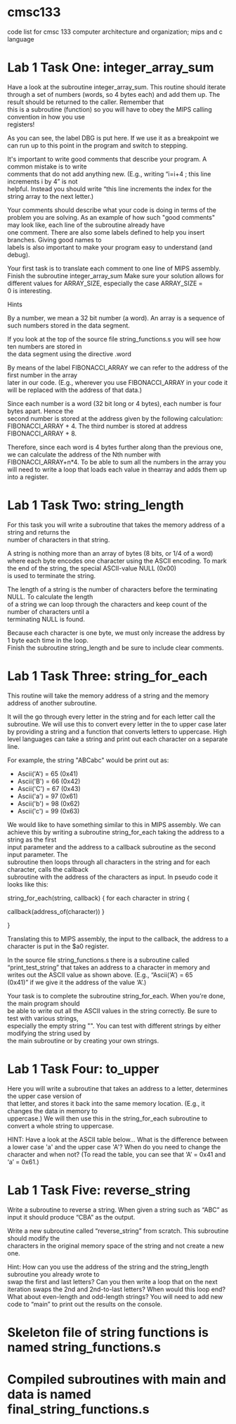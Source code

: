 # cmsc133
code list for cmsc 133 computer architecture and organization; mips and c language

# Lab 1 Task One: integer_array_sum

Have	a	look	at	the	subroutine	integer_array_sum.	This	routine	should	iterate	through	a	set	of	numbers	
(words,	so	4	bytes	each)	and	add	them	up.	The	result	should	be	returned	to	the	caller.	Remember	that	
this	 is	 a	 subroutine	 (function)	 so	 you	 will	 have	 to	 obey	 the	MIPS	 calling	 convention	 in	 how	 you	 use	
registers!

As	you	can	see,	the	label	DBG	is	put	here.	If	we	use	it	as	a	breakpoint	we	can	run	up	to	this	point	in	the	
program	and	switch	to	stepping.

It's	 important	 to	 write	 good	 comments	 that	 describe	 your	 program.	 A	 common	 mistake	 is	 to	 write	
comments	 that	 do	 not	 add	 anything	 new.	 (E.g.,	 writing	 “i=i+4	 ;	 this	 line	 increments	 i	 by	 4”	 is	 not	
helpful.	Instead	you	should	write	“this	line	increments	the	index	for	the	string	array	to	the	next	letter.)

Your	comments	should	describe	what	your	code	is	doing	in	terms	of	the	problem	you	are	solving.
As	an	example	of	how	such	"good	comments"	may	look	like,	each	line	of	the	subroutine	already	have	
one	comment.	There	are	also	some	labels	defined to	help	you	insert	branches.	Giving	good	names	to	
labels	is	also	important	to	make	your	program	easy	to	understand	(and	debug).

Your	 first	 task	 is	 to	 translate	 each	 comment	 to	 one	 line	 of	 MIPS	 assembly.	 Finish	 the	 subroutine	
integer_array_sum
Make	sure	your	solution	allows	for	different	values	for	ARRAY_SIZE,	especially	the	case	ARRAY_SIZE	=	
0	is	interesting.

Hints

By	a	number,	we	mean	a	32	bit	number	(a	word).	An	array	is	a	sequence	of	such	numbers	stored	in	the	
data	segment.

If	you	look	at	the	top	of	the source	file	string_functions.s	you	will	see	how	ten	numbers	are	stored	in	
the	data	segment	using	the	directive	.word

By	means	of	the	label	FIBONACCI_ARRAY	we	can	refer	to	the	address	of	the	first	number	in	the	array	
later	in	our	code.	(E.g.,	wherever	you	use	FIBONACCI_ARRAY	in	your	code	it	will	be	replaced	with	the	
address	of	that	data.)

Since	 each	 number	 is	 a	 word	 (32	 bit	 long	 or	 4	 bytes),	 each	 number	 is	 four	 bytes	 apart.	 Hence	 the	
second	number	is	stored	at	the	address	given	by	the	following	calculation:	FIBONACCI_ARRAY	+	4.
The	 third	number	is	stored	at	address	FIBONACCI_ARRAY	+	 8. 

Therefore,	since	each	word	is	4	bytes	further	along	than	the	previous	one,	we	can	calculate	the	address of	 the	Nth	number	with	FIBONACCI_ARRAY+n*4. 
To	be	able	 to	sum	all	 the	numbers	in	 the	array	you	will	need	to	write	a	loop	that	loads	each	value	in	thearray	and	adds	them	up	into	a	register.

# Lab 1 Task Two: string_length

For	 this	 task	 you	 will	 write	 a	 subroutine	 that	 takes	 the	memory	 address	 of	 a	 string	 and	 returns	 the	
number	of	characters	in	that	string.

A	string	is	nothing	more	than	an	array	of	bytes	(8	bits,	or	1/4	of	a	word)	where	each	byte	encodes	one	
character using	the	ASCII	encoding.	To	mark	the	end	of	the	string,	the	special	ASCII-value	NULL	(0x00)	
is	used	to	terminate	the	string.

The	length	of	a	string	is	the	number	of	characters	before	the	terminating	NULL.	To	calculate	the	length	
of	 a	 string	 we	 can	 loop	 through	 the	 characters	 and	 keep	 count	 of	 the	 number	 of	 characters	 until	 a	
terminating	NULL	is	found.

Because	each	character	is	one	byte,	we	must	only	increase	the	address	by	1	byte	each	time	in	the	loop.	
Finish	the	subroutine	string_length	and	be	sure	to	include	clear	comments.

# Lab 1 Task Three: string_for_each

This	routine	will	take	the	memory	address	of	a	string	and	the	memory	address	of	another	subroutine.

It	will	the	go	through	every	letter	in	the	string	and	for	each	letter	call	the	subroutine.	We	will	use	this	to	 convert	every	 letter	 in	 the	 to	 upper	 case	 later	 by	 providing	 a	 string	 and	 a	 function	 that	 converts	letters	to	uppercase.
High	level	languages	can	take	a	string	and	print	out	each	character	on	a	separate	line.	

For	example,	the	string	"ABCabc"	would	be	print	out	as:
- Ascii('A')	=	65	(0x41)	
- Ascii('B')	=	66	(0x42)	
- Ascii('C')	=	67	(0x43)	
- Ascii('a')	=	97	(0x61)	
- Ascii('b')	=	98	(0x62)	
- Ascii('c')	=	99	(0x63)

We	would	like	to	have	something	similar	to	this	in	MIPS	assembly.
We	can	achieve	this	by	writing	a	subroutine	string_for_each	taking	the	address	to	a	string	as	the	first	
input	 parameter	 and	 the	 address	 to	 a	 callback	 subroutine	 as	 the	 second	 input	 parameter.	 The	
subroutine	 then	 loops	 through	 all	 characters	 in	 the	 string	 and	 for	 each	 character,	 calls	 the	 callback	
subroutine	with	the	address	of	the	characters	as	input.	In	pseudo	code	it	looks	like	this:

string_for_each(string,	callback)	{	for	each	character	in	string	{

callback(address_of(character))	}

}

Translating	this	to	MIPS	assembly,	the	input	to	the	callback,	the	address	to	a	character	is	put	in	the	$a0	
register.

In	 the	 source	 file	 string_functions.s	 there	 is	 a	 subroutine	 called	 “print_test_string”	 that	 takes	 an	
address	to	a	character	in	memory	and	writes	out	the	ASCII	value	as	shown	above.	(E.g.,	“Ascii(‘A’)	=	65	
(0x41)”	if	we	give	it	the	address	of	the	value	‘A’.)

Your	task	is	to	complete	the	subroutine	string_for_each.	When	you’re	done,	the	main	program	should	
be	 able	 to	 write	 out	 all	 the	 ASCII	 values	 in	 the	 string	 correctly.	 Be	 sure	 to	 test	 with	 various	 strings,	
especially	the	empty	string	"".	You	can	test	with	different	strings	by	either	modifying	the	string	used	by	
the	main	subroutine	or	by	creating	your	own	strings.

# Lab 1 Task Four: to_upper

Here	you	will	write	a	subroutine	that	takes	an	address	to	a	letter,	determines	the	upper	case	version	of	
that	letter,	and	stores	it	back	into	the	same	memory	location.	(E.g.,	it	changes	the	data	in	memory	to	
uppercase.)	 We	 will	 then	 use	 this	 in	 the	 string_for_each	 subroutine	 to convert	 a	 whole	 string	 to	
uppercase.

HINT:	Have	a	look	at	the	ASCII	table	below...	What	is	the	difference	between	a	lower	case	'a'	and	the	
upper	case	'A'?	When	do	you	need	to	change	the	character	and	when	not?	(To	read	the	table,	you	can	
see	that	‘A’	=	0x41	and	‘a’	=	0x61.)

# Lab 1 Task Five: reverse_string

Write	a	subroutine	to	reverse	a	string.	When	given	a	string	such	as	“ABC”	as	input	it	should	produce	
“CBA”	as	the	output.

Write	 a	 new	 subroutine	 called	 “reverse_string” from	 scratch.	 This	 subroutine	 should	 modify	 the	
characters	in	the	original	memory	space	of	the	string	and	not	create	a	new	one.

Hint:	How	can	you	use	the	address	of	the	string	and	the	string_length	subroutine	you	already	wrote	to	
swap	the	first	and	last	letters?	Can	you	then	write	a	loop	that	on	the	next	iteration	swaps	the	2nd	and	
2nd-to-last	letters?	When	would	this	loop	end?	What	about	even-length	and	odd-length	strings?
You	will	need	to	add	new	code	to	“main”	to	print	out	the	results	on	the	console.

# Skeleton file of string functions is named string_functions.s
# Compiled subroutines with main and data is named final_string_functions.s
